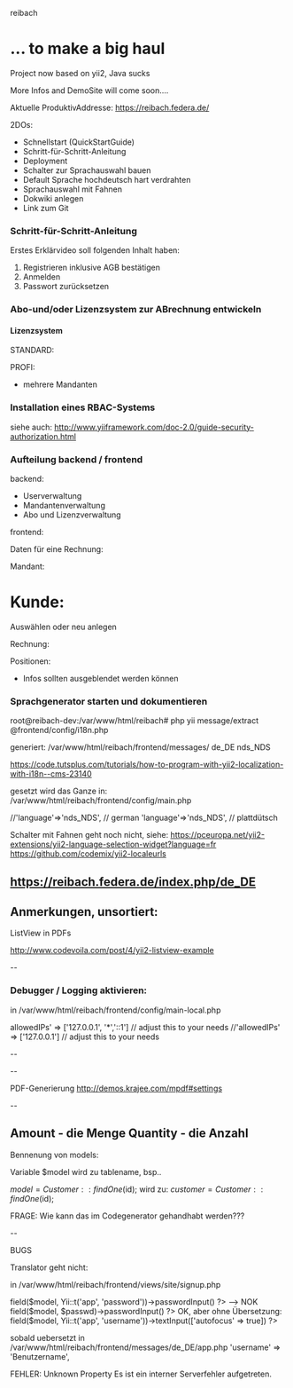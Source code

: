 reibach

... to make a big haul
===============================

Project now based on yii2, Java sucks


More Infos and DemoSite will come soon....


Aktuelle ProduktivAddresse:
https://reibach.federa.de/



2DOs:

  - Schnellstart (QuickStartGuide)
  - Schritt-für-Schritt-Anleitung
  - Deployment
  - Schalter zur Sprachauswahl bauen
  - Default Sprache hochdeutsch hart verdrahten
  - Sprachauswahl mit Fahnen
  - Dokwiki anlegen
  - Link zum Git
  
  
### Schritt-für-Schritt-Anleitung

Erstes Erklärvideo soll folgenden Inhalt haben:
1. Registrieren inklusive AGB bestätigen
2. Anmelden
3. Passwort zurücksetzen

  

### Abo-und/oder Lizenzsystem zur ABrechnung entwickeln


#### Lizenzsystem #### 
STANDARD:


PROFI:
  * mehrere Mandanten



### Installation eines RBAC-Systems 
siehe auch: 
http://www.yiiframework.com/doc-2.0/guide-security-authorization.html


### Aufteilung backend / frontend

backend:
  - Userverwaltung
  - Mandantenverwaltung
  - Abo und Lizenzverwaltung
  
frontend: 



Daten für eine Rechnung:

Mandant: 


# Kunde:
Auswählen oder neu anlegen


Rechnung:

Positionen:


  * Infos sollten ausgeblendet werden können
  


### Sprachgenerator starten und dokumentieren
  
root@reibach-dev:/var/www/html/reibach# php yii message/extract  @frontend/config/i18n.php

generiert: /var/www/html/reibach/frontend/messages/
de_DE
nds_NDS


https://code.tutsplus.com/tutorials/how-to-program-with-yii2-localization-with-i18n--cms-23140  

gesetzt wird das Ganze in:
/var/www/html/reibach/frontend/config/main.php

//'language'=>'nds_NDS', // german
'language'=>'nds_NDS', // plattdütsch

Schalter mit Fahnen geht noch nicht, siehe:
https://pceuropa.net/yii2-extensions/yii2-language-selection-widget?language=fr
https://github.com/codemix/yii2-localeurls

https://reibach.federa.de/index.php/de_DE
--


Anmerkungen, unsortiert:
--
ListView in PDFs

http://www.codevoila.com/post/4/yii2-listview-example


--
### Debugger / Logging aktivieren:
in /var/www/html/reibach/frontend/config/main-local.php

  allowedIPs' => ['127.0.0.1', '*','::1'] // adjust this to your needs
  //'allowedIPs' => ['127.0.0.1'] // adjust this to your needs


--

--

PDF-Generierung
http://demos.krajee.com/mpdf#settings

--


Amount  - die Menge
Quantity  - die Anzahl
--

Bennenung von models:

Variable $model wird zu tablename, bsp..

$model = Customer::findOne($id);
wird zu:
$customer = Customer::findOne($id);


FRAGE: Wie kann das im Codegenerator gehandhabt werden???

--

BUGS

Translator geht nicht:

in /var/www/html/reibach/frontend/views/site/signup.php


<?= $form->field($model, Yii::t('app', 'password'))->passwordInput() ?> --> NOK

<?= $form->field($model, $passwd)->passwordInput() ?> OK, aber ohne Übersetzung:
                

<?= $form->field($model, Yii::t('app', 'username'))->textInput(['autofocus' => true]) ?>


sobald uebersetzt in /var/www/html/reibach/frontend/messages/de_DE/app.php
	'username' => 'Benutzername',
	
FEHLER: 	Unknown Property
Es ist ein interner Serverfehler aufgetreten. 
                
                

